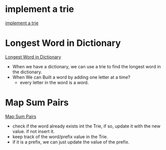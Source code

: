 # implement a trie 
[implement a trie](https://leetcode.com/problems/implement-trie-prefix-tree/) 



# Longest Word in Dictionary   
[Longest Word in Dictionary](https://leetcode.com/problems/longest-word-in-dictionary/)
- When we have a dictionary, we can use a trie to find the longest word in the dictionary. 
- When We can Built a word by adding one letter at a time? 
    - every letter in the word is a word.  


# Map Sum Pairs 
[Map Sum Pairs](https://leetcode.com/problems/map-sum-pairs/) 
- check if the word already exists int the Trie, if so, update it with the new value. if not insert it. 
- keep track of the word/prefix value in the Trie. 
- if it is a prefix, we can just update the value of the prefix.
